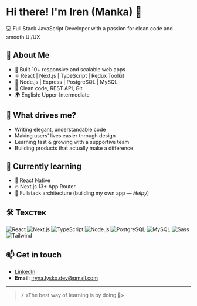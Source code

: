 # Hi there! I'm Iren (Manka) 👋

💻 Full Stack JavaScript Developer with a passion for clean code and smooth UI/UX

## 🚀 About Me
- 🔧 Built 10+ responsive and scalable web apps  
- ⚛️ React | Next.js | TypeScript | Redux Toolkit  
- 🐳 Node.js | Express | PostgreSQL | MySQL  
- 🧼 Clean code, REST API, Git  
- 🌍 English: Upper-Intermediate

## 🎯 What drives me?
- Writing elegant, understandable code  
- Making users’ lives easier through design  
- Learning fast & growing with a supportive team  
- Building products that actually make a difference

## 🌱 Currently learning
- 🧠 React Native  
- 🔥 Next.js 13+ App Router  
- 🧩 Fullstack architecture (building my own app — *Helpy*)

## 🛠️ Техстек

![React](https://img.shields.io/badge/-React-61DAFB?logo=react&logoColor=white&style=flat-square)
![Next.js](https://img.shields.io/badge/-Next.js-000000?logo=next.js&logoColor=white&style=flat-square)
![TypeScript](https://img.shields.io/badge/-TypeScript-3178C6?logo=typescript&logoColor=white&style=flat-square)
![Node.js](https://img.shields.io/badge/-Node.js-339933?logo=node.js&logoColor=white&style=flat-square)
![PostgreSQL](https://img.shields.io/badge/-PostgreSQL-4169E1?logo=postgresql&logoColor=white&style=flat-square)
![MySQL](https://img.shields.io/badge/-MySQL-4479A1?logo=mysql&logoColor=white&style=flat-square)
![Sass](https://img.shields.io/badge/-Sass-CC6699?logo=sass&logoColor=white&style=flat-square)
![Tailwind](https://img.shields.io/badge/-Tailwind-06B6D4?logo=tailwindcss&logoColor=white&style=flat-square)

## 📫 Get in touch
- [LinkedIn](https://www.linkedin.com/in/iryna-lysko-a539b8256/)
- **Email**: iryna.lysko.dev@gmail.com

---

> ⚡ «The best way of learning is by doing 💙»
